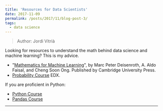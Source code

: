 ```yaml
---
title: 'Resources for Data Scientists'
date: 2017-11-09
permalink: /posts/2017/11/blog-post-3/
tags:
  - data science
---
```


> Author: Jordi Vitrià

Looking for resources to understand the math behind data science and machine learning? This is my advice.

+ "[Mathematics for Machine Learning](https://mml-book.github.io/)", by Marc Peter Deisenroth, A. Aldo Faisal, and Cheng Soon Ong. Published by Cambridge University Press. 
+ [Probability Course](https://www.edx.org/course/probability-the-science-of-uncertainty-and-data) EDX.

If you are proficient in Python:
+ [Python Course](https://www.kaggle.com/learn/python)
+ [Pandas Course](https://www.kaggle.com/learn/pandas)

------
